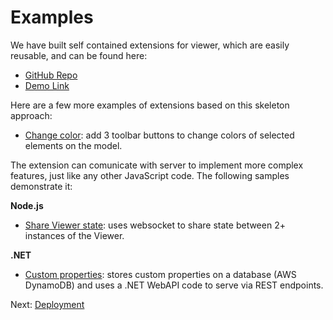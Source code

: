 # Examples

We have built self contained extensions for viewer, which are easily reusable, and can be found here:

- [GitHub Repo](https://github.com/Autodesk-Forge/forge-extensions)
- [Demo Link](https://forge-extensions.autodesk.io/)

Here are a few more examples of extensions based on this skeleton approach:

- [Change color](https://forge.autodesk.com/blog/happy-easter-setthemingcolor-model-material): add 3 toolbar buttons to change colors of selected elements on the model.

The extension can comunicate with server to implement more complex features, just like any other JavaScript code. The following samples demonstrate it:

**Node.js**

- [Share Viewer state](https://forge.autodesk.com/blog/share-viewer-state-websockets): uses websocket to share state between 2+ instances of the Viewer.

**.NET**

- [Custom properties](https://forge.autodesk.com/blog/custom-properties-viewer-net-lambda-dynamodb): stores custom properties on a database (AWS DynamoDB) and uses a .NET WebAPI code to serve via REST endpoints. 

Next: [Deployment](deployment/)